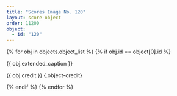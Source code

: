 ```yaml
---
title: "Scores Image No. 120"
layout: score-object
order: 11200
object:
  - id: "120"
---
```


{% for obj in objects.object_list %}
{% if obj.id == object[0].id %}

{{ obj.extended_caption }}

{{ obj.credit }} {.object-credit}

{% endif %}
{% endfor %}
